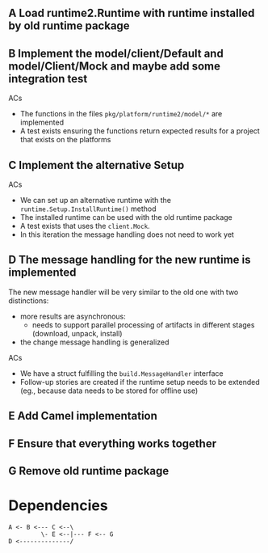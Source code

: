 ## A Load runtime2.Runtime with runtime installed by old runtime package


## B Implement the model/client/Default and model/Client/Mock and maybe add some integration test

ACs
- The functions in the files `pkg/platform/runtime2/model/*` are implemented
- A test exists ensuring the functions return expected results for a project that exists on the platforms

## C Implement the alternative Setup

ACs
- We can set up an alternative runtime with the `runtime.Setup.InstallRuntime()` method
- The installed runtime can be used with the old runtime package
- A test exists that uses the `client.Mock`.
- In this iteration the message handling does not need to work yet

## D The message handling for the new runtime is implemented

The new message handler will be very similar to the old one with two distinctions:
- more results are asynchronous: 
    - needs to support parallel processing of artifacts in different stages (download, unpack, install)
- the change message handling is generalized

ACs
- We have a struct fulfilling the `build.MessageHandler` interface
- Follow-up stories are created if the runtime setup needs to be extended (eg., because data needs to be stored for offline use)

## E Add Camel implementation

## F Ensure that everything works together

## G Remove old runtime package


# Dependencies

    A <- B <--- C <--\
             \- E <--|--- F <-- G
    D <--------------/
